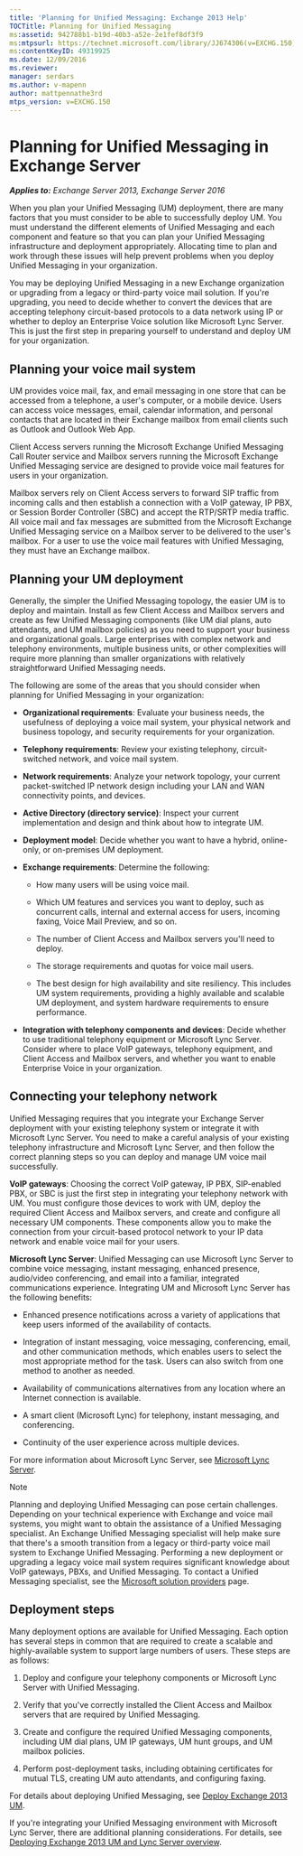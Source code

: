 ```yaml
---
title: 'Planning for Unified Messaging: Exchange 2013 Help'
TOCTitle: Planning for Unified Messaging
ms:assetid: 942788b1-b19d-40b3-a52e-2e1fef8df3f9
ms:mtpsurl: https://technet.microsoft.com/library/JJ674306(v=EXCHG.150)
ms:contentKeyID: 49319925
ms.date: 12/09/2016
ms.reviewer: 
manager: serdars
ms.author: v-mapenn
author: mattpennathe3rd
mtps_version: v=EXCHG.150
---
```


# Planning for Unified Messaging in Exchange Server

_**Applies to:** Exchange Server 2013, Exchange Server 2016_

When you plan your Unified Messaging (UM) deployment, there are many factors that you must consider to be able to successfully deploy UM. You must understand the different elements of Unified Messaging and each component and feature so that you can plan your Unified Messaging infrastructure and deployment appropriately. Allocating time to plan and work through these issues will help prevent problems when you deploy Unified Messaging in your organization.

You may be deploying Unified Messaging in a new Exchange organization or upgrading from a legacy or third-party voice mail solution. If you're upgrading, you need to decide whether to convert the devices that are accepting telephony circuit-based protocols to a data network using IP or whether to deploy an Enterprise Voice solution like Microsoft Lync Server. This is just the first step in preparing yourself to understand and deploy UM for your organization.

## Planning your voice mail system

UM provides voice mail, fax, and email messaging in one store that can be accessed from a telephone, a user's computer, or a mobile device. Users can access voice messages, email, calendar information, and personal contacts that are located in their Exchange mailbox from email clients such as Outlook and Outlook Web App.

Client Access servers running the Microsoft Exchange Unified Messaging Call Router service and Mailbox servers running the Microsoft Exchange Unified Messaging service are designed to provide voice mail features for users in your organization.

Mailbox servers rely on Client Access servers to forward SIP traffic from incoming calls and then establish a connection with a VoIP gateway, IP PBX, or Session Border Controller (SBC) and accept the RTP/SRTP media traffic. All voice mail and fax messages are submitted from the Microsoft Exchange Unified Messaging service on a Mailbox server to be delivered to the user's mailbox. For a user to use the voice mail features with Unified Messaging, they must have an Exchange mailbox.

## Planning your UM deployment

Generally, the simpler the Unified Messaging topology, the easier UM is to deploy and maintain. Install as few Client Access and Mailbox servers and create as few Unified Messaging components (like UM dial plans, auto attendants, and UM mailbox policies) as you need to support your business and organizational goals. Large enterprises with complex network and telephony environments, multiple business units, or other complexities will require more planning than smaller organizations with relatively straightforward Unified Messaging needs.

The following are some of the areas that you should consider when planning for Unified Messaging in your organization:

- **Organizational requirements**: Evaluate your business needs, the usefulness of deploying a voice mail system, your physical network and business topology, and security requirements for your organization.

- **Telephony requirements**: Review your existing telephony, circuit-switched network, and voice mail system.

- **Network requirements**: Analyze your network topology, your current packet-switched IP network design including your LAN and WAN connectivity points, and devices.

- **Active Directory (directory service)**: Inspect your current implementation and design and think about how to integrate UM.

- **Deployment model**: Decide whether you want to have a hybrid, online-only, or on-premises UM deployment.

- **Exchange requirements**: Determine the following:

  - How many users will be using voice mail.

  - Which UM features and services you want to deploy, such as concurrent calls, internal and external access for users, incoming faxing, Voice Mail Preview, and so on.

  - The number of Client Access and Mailbox servers you'll need to deploy.

  - The storage requirements and quotas for voice mail users.

  - The best design for high availability and site resiliency. This includes UM system requirements, providing a highly available and scalable UM deployment, and system hardware requirements to ensure performance.

- **Integration with telephony components and devices**: Decide whether to use traditional telephony equipment or Microsoft Lync Server. Consider where to place VoIP gateways, telephony equipment, and Client Access and Mailbox servers, and whether you want to enable Enterprise Voice in your organization.

## Connecting your telephony network

Unified Messaging requires that you integrate your Exchange Server deployment with your existing telephony system or integrate it with Microsoft Lync Server. You need to make a careful analysis of your existing telephony infrastructure and Microsoft Lync Server, and then follow the correct planning steps so you can deploy and manage UM voice mail successfully.

**VoIP gateways**: Choosing the correct VoIP gateway, IP PBX, SIP-enabled PBX, or SBC is just the first step in integrating your telephony network with UM. You must configure those devices to work with UM, deploy the required Client Access and Mailbox servers, and create and configure all necessary UM components. These components allow you to make the connection from your circuit-based protocol network to your IP data network and enable voice mail for your users.

**Microsoft Lync Server**: Unified Messaging can use Microsoft Lync Server to combine voice messaging, instant messaging, enhanced presence, audio/video conferencing, and email into a familiar, integrated communications experience. Integrating UM and Microsoft Lync Server has the following benefits:

- Enhanced presence notifications across a variety of applications that keep users informed of the availability of contacts.

- Integration of instant messaging, voice messaging, conferencing, email, and other communication methods, which enables users to select the most appropriate method for the task. Users can also switch from one method to another as needed.

- Availability of communications alternatives from any location where an Internet connection is available.

- A smart client (Microsoft Lync) for telephony, instant messaging, and conferencing.

- Continuity of the user experience across multiple devices.

For more information about Microsoft Lync Server, see [Microsoft Lync Server](https://go.microsoft.com/fwlink/p/?linkid=265752).

> [!NOTE]
> Planning and deploying Unified Messaging can pose certain challenges. Depending on your technical experience with Exchange and voice mail systems, you might want to obtain the assistance of a Unified Messaging specialist. An Exchange Unified Messaging specialist will help make sure that there's a smooth transition from a legacy or third-party voice mail system to Exchange Unified Messaging. Performing a new deployment or upgrading a legacy voice mail system requires significant knowledge about VoIP gateways, PBXs, and Unified Messaging. To contact a Unified Messaging specialist, see the [Microsoft solution providers](https://go.microsoft.com/fwlink/p/?LinkId=261951) page.

## Deployment steps

Many deployment options are available for Unified Messaging. Each option has several steps in common that are required to create a scalable and highly-available system to support large numbers of users. These steps are as follows:

1. Deploy and configure your telephony components or Microsoft Lync Server with Unified Messaging.

2. Verify that you've correctly installed the Client Access and Mailbox servers that are required by Unified Messaging.

3. Create and configure the required Unified Messaging components, including UM dial plans, UM IP gateways, UM hunt groups, and UM mailbox policies.

4. Perform post-deployment tasks, including obtaining certificates for mutual TLS, creating UM auto attendants, and configuring faxing.

For details about deploying Unified Messaging, see [Deploy Exchange 2013 UM](deploy-exchange-2013-um-exchange-2013-help.md).

If you're integrating your Unified Messaging environment with Microsoft Lync Server, there are additional planning considerations. For details, see [Deploying Exchange 2013 UM and Lync Server overview](deploying-exchange-2013-um-and-lync-server-overview-exchange-2013-help.md).
